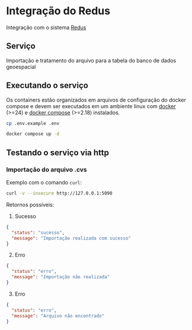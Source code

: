 # Integração do Redus

Integração com o sistema [Redus](https://www.redus.org.br)

## Serviço

Importação e tratamento do arquivo para a tabela do banco de dados geoespacial

## Executando o serviço

Os containers estão organizados em arquivos de configuração do docker compose e devem ser executados em um ambiente linux com [docker](https://docs.docker.com/engine/) (>=24) e [docker compose](https://docs.docker.com/compose/) (>=2.18) instalados.

```bash
cp .env.example .env

docker compose up -d
```

## Testando o serviço via http

### Importação do arquivo .cvs

Exemplo com o comando `curl`:

```bash
curl -v --insecure http://127.0.0.1:5090
```

Retornos possíveis:

1. Sucesso

```json
{
  "status": "sucesso",
  "message": "Importação realizada com sucesso"
}
```

2. Erro

```json
{
  "status": "erro",
  "message": "Importação não realizada"
}
```

3. Erro

```json
{
  "status": "erro",
  "message": "Arquivo não encontrado"
}
```
